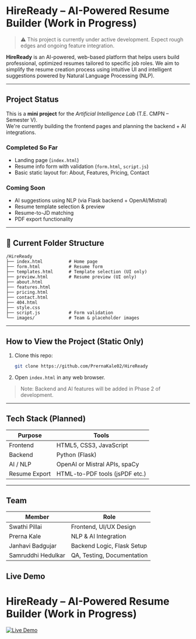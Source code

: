 # HireReady – AI-Powered Resume Builder (Work in Progress)

> ⚠️ This project is currently under active development. Expect rough edges and ongoing feature integration.

**HireReady** is an AI-powered, web-based platform that helps users build professional, optimized resumes tailored to specific job roles. We aim to simplify the resume creation process using intuitive UI and intelligent suggestions powered by Natural Language Processing (NLP).

---

## Project Status

This is a **mini project** for the _Artificial Intelligence Lab_ (T.E. CMPN – Semester V).  
We're currently building the frontend pages and planning the backend + AI integrations.

### Completed So Far

- Landing page (`index.html`)
- Resume info form with validation (`form.html`, `script.js`)
- Basic static layout for: About, Features, Pricing, Contact

### Coming Soon

- AI suggestions using NLP (via Flask backend + OpenAI/Mistral)
- Resume template selection & preview
- Resume-to-JD matching
- PDF export functionality

---

## 📁 Current Folder Structure

```
/HireReady
├── index.html          # Home page
├── form.html           # Resume form
├── templates.html      # Template selection (UI only)
├── preview.html        # Resume preview (UI only)
├── about.html
├── features.html
├── pricing.html
├── contact.html
├── 404.html
├── style.css
├── script.js           # Form validation
└── images/             # Team & placeholder images
```

---

## How to View the Project (Static Only)

1. Clone this repo:
   ```bash
   git clone https://github.com/PrernaKale02/HireReady
   ```
2. Open `index.html` in any web browser.

> Note: Backend and AI features will be added in Phase 2 of development.

---

## Tech Stack (Planned)

| Purpose       | Tools                          |
| ------------- | ------------------------------ |
| Frontend      | HTML5, CSS3, JavaScript        |
| Backend       | Python (Flask)                 |
| AI / NLP      | OpenAI or Mistral APIs, spaCy  |
| Resume Export | HTML-to-PDF tools (jsPDF etc.) |

---

## Team

| Member             | Role                       |
| ------------------ | -------------------------- |
| Swathi Pillai      | Frontend, UI/UX Design     |
| Prerna Kale        | NLP & AI Integration       |
| Janhavi Badgujar   | Backend Logic, Flask Setup |
| Samruddhi Hedulkar | QA, Testing, Documentation |

## Live Demo

# HireReady – AI-Powered Resume Builder (Work in Progress)

[![Live Demo](https://img.shields.io/badge/Live%20Demo-Visit-blue?style=flat-square)](https://prernakale02.github.io/HireReady/)
